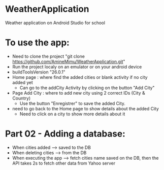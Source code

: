 # WeatherApplication
Weather application on Android Studio for school

# To use the app:
  - Need to clone the project "git clone https://github.com/AmineMimu/WeatherApplication.git"
  - Run the project localy on an emulator or on your android device
  - buildToolsVersion "26.0.1"
  - Home page : where find the added cities or blank activity if no city added yet
    - Can go to the addCity Activity by clicking on the button "Add City"
  - Page Add City : where to add new city using 2 correct IDs (City & Country)
    - Use the button "Enregistrer" to save the added City.
  - need to go back to the Home page to show details about the added City
    - Need to click on a city to show more details about it
    
# Part 02 - Adding a database:
  - When cities added --> saved to the DB
  - When deleting cities --> from the DB
  - When executing the app --> fetch cities name saved on the DB, then the API takes 2s to fetch other data from Yahoo server
